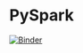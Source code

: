 # PySpark

[![Binder](https://mybinder.org/badge_logo.svg)](https://mybinder.org/v2/gh/antonioGoncalves64/gitHub-BigData/main?labpath=Intro%20Pyspark.ipynb)
